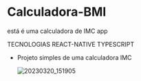 # Calculadora-BMI
está é uma calculadora de IMC app

 TECNOLOGIAS
 REACT-NATIVE
 TYPESCRIPT

- Projeto simples de uma calculadora IMC

  ![20230320_151905](https://user-images.githubusercontent.com/118133517/226431390-9f307046-8e0e-48d3-af29-24576dc4619f.gif)

